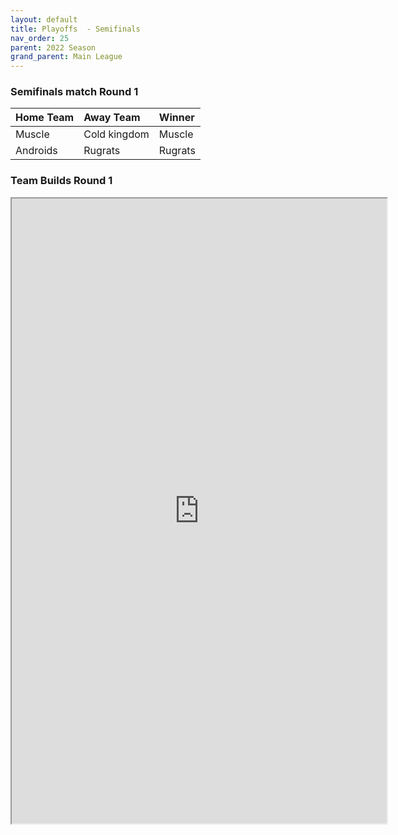 ```yaml
---
layout: default
title: Playoffs  - Semifinals
nav_order: 25
parent: 2022 Season
grand_parent: Main League
---
```


### Semifinals match Round 1

| Home Team | Away Team    | Winner  |
|:----------|:-------------|:--------|
| Muscle    | Cold kingdom | Muscle  |
| Androids  | Rugrats      | Rugrats |



### Team Builds Round 1
<iframe width=600 height=1000 scrolling="yes" src="https://docs.google.com/document/d/e/2PACX-1vRRchDkNdt6xamQPdFOIgBYaDlTGtPIHIJKHqz_89_wetYok3tqI2SrW7VuLpzrLzaFAvrjPduVgcX9/pub?embedded=true"></iframe>
